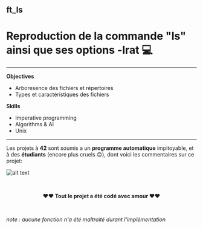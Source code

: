 ## ft_ls
# Reproduction de la commande "ls" ainsi que ses options -lrat 💻


------
**Objectives**
</br>
* Arboresence des fichiers et répertoires</br> 
* Types et caractéristiques des fichiers</br> 


**Skills**
</br>
* Imperative programming</br> 
* Algorithms & AI</br> 
* Unix


------
Les projets à **42** sont soumis a un **programme automatique** impitoyable, et à des **étudiants** (encore plus cruels 😊), dont voici les commentaires sur ce projet:


 ![alt text]("https://github.com/mehdiSuperDev/ft_ls/blob/master/image/peer_correcting.png")




</br>
<p align="center"><strong>❤️❤️ Tout le projet a été codé avec amour </strong>❤️❤️</p>

</br>
<p "style=font-size:3px;"><em>note : aucune fonction n'a été maltraité durant l'implémentation</em></p>
